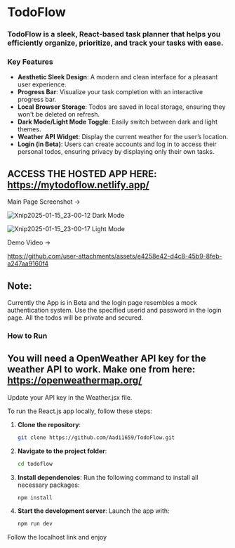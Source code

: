 # TodoFlow

### TodoFlow is a sleek, React-based task planner that helps you efficiently organize, prioritize, and track your tasks with ease.

### Key Features

- **Aesthetic Sleek Design**: A modern and clean interface for a pleasant user experience.
- **Progress Bar**: Visualize your task completion with an interactive progress bar.
- **Local Browser Storage**: Todos are saved in local storage, ensuring they won't be deleted on refresh.
- **Dark Mode/Light Mode Toggle**: Easily switch between dark and light themes.
- **Weather API Widget**: Display the current weather for the user’s location.
- **Login (in Beta)**: Users can create accounts and log in to access their personal todos, ensuring privacy by displaying only their own tasks.

## ACCESS THE HOSTED APP HERE: https://mytodoflow.netlify.app/

Main Page Screenshot ->

![Xnip2025-01-15_23-00-12](https://github.com/user-attachments/assets/29846a79-94e1-49e1-a06b-2d5bd0c6cf61)
Dark Mode

![Xnip2025-01-15_23-00-17](https://github.com/user-attachments/assets/05b9f0c9-e903-4150-8569-1e486436eb4d)
Light Mode

Demo Video ->


https://github.com/user-attachments/assets/e4258e42-d4c8-45b9-8feb-a247aa9160f4


## Note: 
Currently the App is in Beta and the login page resembles a mock authentication system. Use the specified userid and password in the login page. All the todos will be private and secured.

### How to Run

## You will need a OpenWeather API key for the weather API to work. Make one from here: https://openweathermap.org/
Update your API key in the Weather.jsx file.

To run the React.js app locally, follow these steps:

1. **Clone the repository**:
   ```bash
   git clone https://github.com/Aadi1659/TodoFlow.git
   ```

2. **Navigate to the project folder**:
   ```bash
   cd todoflow
   ```

3. **Install dependencies**:
   Run the following command to install all necessary packages:
   ```bash
   npm install
   ```

4. **Start the development server**:
   Launch the app with:
   ```bash
   npm run dev
   ```

Follow the localhost link and enjoy



